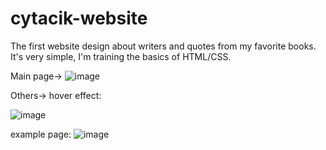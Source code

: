 # cytacik-website
The first website design about writers and quotes from my favorite books. It's very simple, I'm training the basics of HTML/CSS.

Main page->
![image](https://user-images.githubusercontent.com/108567276/179392577-2e9c5eb9-03b0-4ff5-9136-0f99ef8da2c2.png)

Others-> hover effect:

![image](https://user-images.githubusercontent.com/108567276/179392594-cbe0a1bc-aeef-496c-b0a3-15f9c2d8b194.png) 

example page:
![image](https://user-images.githubusercontent.com/108567276/179392616-14288cfb-ca1c-4a5d-9dde-be3956a94063.png)


